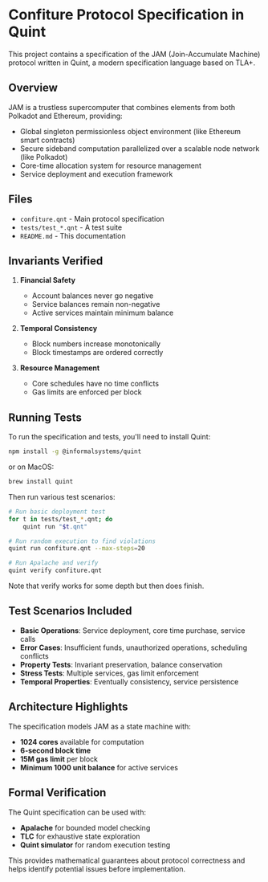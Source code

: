 # Confiture Protocol Specification in Quint

This project contains a specification of the JAM (Join-Accumulate Machine) protocol written in Quint, a modern specification language based on TLA+.

## Overview

JAM is a trustless supercomputer that combines elements from both Polkadot and Ethereum, providing:
- Global singleton permissionless object environment (like Ethereum smart contracts)
- Secure sideband computation parallelized over a scalable node network (like Polkadot)
- Core-time allocation system for resource management
- Service deployment and execution framework

## Files

- `confiture.qnt` - Main protocol specification
- `tests/test_*.qnt` - A test suite
- `README.md` - This documentation

## Invariants Verified

1. **Financial Safety**
   - Account balances never go negative
   - Service balances remain non-negative
   - Active services maintain minimum balance

2. **Temporal Consistency**
   - Block numbers increase monotonically
   - Block timestamps are ordered correctly

3. **Resource Management**
   - Core schedules have no time conflicts
   - Gas limits are enforced per block

## Running Tests

To run the specification and tests, you'll need to install Quint:

```bash
npm install -g @informalsystems/quint
```

or on MacOS:

```bash
brew install quint
```

Then run various test scenarios:

```bash
# Run basic deployment test
for t in tests/test_*.qnt; do
	quint run "$t.qnt"

# Run random execution to find violations
quint run confiture.qnt --max-steps=20

# Run Apalache and verify
quint verify confiture.qnt
```

Note that verify works for some depth but then does finish.

## Test Scenarios Included

- **Basic Operations**: Service deployment, core time purchase, service calls
- **Error Cases**: Insufficient funds, unauthorized operations, scheduling conflicts
- **Property Tests**: Invariant preservation, balance conservation
- **Stress Tests**: Multiple services, gas limit enforcement
- **Temporal Properties**: Eventually consistency, service persistence

## Architecture Highlights

The specification models JAM as a state machine with:
- **1024 cores** available for computation
- **6-second block time**
- **15M gas limit** per block
- **Minimum 1000 unit balance** for active services

## Formal Verification

The Quint specification can be used with:
- **Apalache** for bounded model checking
- **TLC** for exhaustive state exploration
- **Quint simulator** for random execution testing

This provides mathematical guarantees about protocol correctness and helps identify potential issues before implementation.
